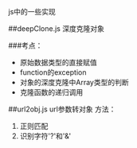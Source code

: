 js中的一些实现

##deepClone.js 深度克隆对象

###考点：
* 原始数据类型的直接赋值
* function的exception
* 对象的深度克隆中Array类型的判断
* 克隆函数的递归调用

##url2obj.js url参数转对象
方法：

1. 正则匹配
2. 识别字符'?'和'&'